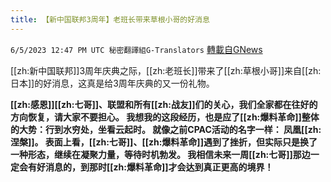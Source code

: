 ```yaml
---
title: 【新中国联邦3周年】老班长带来草根小哥的好消息
---
```

`6/5/2023 12:47 PM UTC 秘密翻譯組G-Translators` [轉載自GNews](https://gnews.org/articles/1358998)

[[zh:新中国联邦]]3周年庆典之际，[[zh:老班长]]带来了[[zh:草根小哥]]来自[[zh:日本]]的好消息，这真是给3周年庆典的又一份礼物。

**[[zh:感恩]][[zh:七哥]]、联盟和所有[[zh:战友]]们的关心，我们全家都在往好的方向恢复，请大家不要担心。
我想我的这段经历，也是应了[[zh:爆料革命]]整体的大势：行到水穷处，坐看云起时。
就像之前CPAC活动的名字一样： 凤凰[[zh:涅槃]]。
表面上看，[[zh:七哥]]、[[zh:爆料革命]]遇到了挫折，但实际只是换了一种形态，继续在凝聚力量，等待时机勃发。
我相信未来一周[[zh:七哥]]那边一定会有好消息的，到那时[[zh:爆料革命]]才会达到真正更高的境界！**
